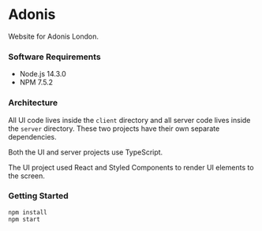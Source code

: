 # Adonis

Website for Adonis London.

### Software Requirements

- Node.js 14.3.0
- NPM 7.5.2

### Architecture

All UI code lives inside the `client` directory and all server code lives inside the `server` directory. These two projects have their own separate dependencies.

Both the UI and server projects use TypeScript.

The UI project used React and Styled Components to render UI elements to the screen.

### Getting Started

```shell
npm install
npm start
```
